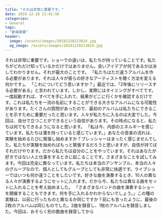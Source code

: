 ```yaml
---
title: "それは非常に重要です。"
date: 2019-12-28 21:42:56
categories:
- General
tags:
- "新曲披露"
header:
  image: /assets/images/20191228213824.jpg
  og_image: /assets/images/20191228213824.jpg
---
```


それは非常に重要です。ショーでの違いは、私たちが持っていることです。私たちがどれだけ知っているかだけではありません。良いアイデアが何であるかは決してわかりません。それが最大のことです。 「私たちはただ違うアルバムを作る必要があります。それは人々が彼らの好きなアーティストを聴く方法を変える何かです」。 「これについてどう思いますか？」最近では、「2年後にリリースする必要がある」と言われています。しかし、実際にはタイミングがすべてです。一度起動すれば、すべてを手に入れて、結果がどこに行くかを確認するだけです。これは私たちを一流の名前にすることができる大きなアルバムになる可能性があります。たくさんの質問があったので、最初のアルバムは私たちにできることを示すために重要だったと思います。人々が私たちに入るのは大変でした。今回は、自分で立つことができるという自信があります。その時点になると、私たちは何でもできるようになると思います。 「私は今、内部のエネルギーを感じています。私たちは溝を持っていると感じています。」あなたの音楽の流れは、実験を始めるたびに緊張し始めますか？プレッシャーはまったく感じませんでした。私たちが実験を始めればもっと緊張するだろうと思いますが、自信が持てばそれだけやります。だから私たちは自分のことをやっています。それはあなたが好きではない人と仕事をするときに起こることです。さまざまなことを試してみます。今回は完全に異なっています。私たちは本当のアンサンブル、本当の人々のグループなので、個人としてもグループとしても非常に快適です。ライブショーではいつも何か違うことをしたいです。好きな曲を演奏するとき、10人の異なる人々が演奏するようにセットに入れます。だから今、私たちは異なる曲をセットに入れることを考え始めました。 「さまざまなバンドの曲を演奏するショーを開催することもできます。何を手に入れるかわからないでしょう。」この種の実験は、以前に行ったものと異なるか同じですか？前にも言ったように、最後の2枚のアルバムは同じものでした。2曲を録音し、1枚のアルバムを録音しました。今回は、おそらく別の数曲を録音してから
